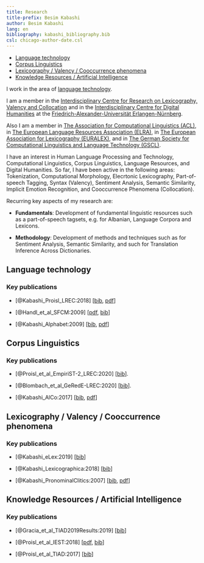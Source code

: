 ```yaml
---
title: Research 
title-prefix: Besim Kabashi
author: Besim Kabashi
lang: en
bibliography: kabashi_bibliography.bib
csl: chicago-author-date.csl
---
```


- [Language technology](#language-technology)
- [Corpus Linguistics](#corpus-linguistics)
- [Lexicography / Valency / Cooccurrence phenomena](#lexicography-valency-cooccurrence-phenomena)
- [Knowledge Resources / Artificial Intelligence](#knowledge-resources-artificial-intelligence)


I work in the area of [language technology](#language-technology).

I am a member in the [Interdisciplinary Centre for Research on
Lexicography, Valency and
Collocation](http://www.lexi.uni-erlangen.de)
and in the [Interdisciplinary Centre for Digital
Humanities](http://izdigital.fau.de) at the [Friedrich-Alexander-Universität
Erlangen-Nürnberg](https://www.fau.de).

Also I am a member in [The Association for Computational Linguistics
(ACL)](https://www.aclweb.org/portal/what-is-cl), in [The
European Language Resources Association
(ELRA)](http://www.elra.info/en/), in [The European Association for
Lexicography (EURALEX)](https://euralex.org/), and in [The German
Society for Computational Linguistics and Language Technology
(GSCL)](https://gscl.org/).

I have an interest in Human Language Processing and Technology,
Computational Linguistics, Corpus Linguistics, Language Resources, and
Digital Humanities. So far, I have been active in the following areas:
Tokenization, Computational Morphology, Elecrtonic Lexicography,
Part-of-speech Tagging, Syntax (Valency), Sentiment Analysis, Semantic
Similarity, Implicit Emotion Recognition, and Cooccurrence Phenomena
(Collocation).

Recurring key aspects of my research are:

- **Fundamentals**: Development of fundamental linguistic resources
such as a part-of-speech tagsets, e.g. for Albanian, Language Corpora
and Lexicons.

- **Methodology**: Development of methods and techniques such as for
Sentiment Analysis, Semantic Similarity, and such for Translation
Inference Across Dictionaries.


## Language technology ##


### Key publications ###


- [@Kabashi_Proisl_LREC:2018] [[bib](bib/Kabashi_Proisl_LREC:2018.bib), [pdf](pdf/Kabashi_Proisl_2018_lrec.pdf)]

- [@Handl_et_al_SFCM:2009] [[pdf](pdf/Handl_et_al_SFCM.pdf), [bib](bib/@Handl_et_al_SFCM:2009.bib)]

- [@Kabashi_Alphabet:2009] [[bib](bib/Kabashi_Alphabet:2009.bib), [pdf](pdf/Kabashi_2009_alphabet.pdf)]



## Corpus Linguistics ##


### Key publications ###

- [@Proisl_et_al_EmpiriST-2_LREC:2020] [[bib](bib/Proisl_et_al_EmpiriST-2_LREC:2020.bib)].

- [@Blombach_et_al_GeRedE-LREC:2020] [[bib](bib/Blombach_et_al_GeRedE-LREC:2020.bib)].

- [@Kabashi_AlCo:2017] [[bib](bib/Kabashi_AlCo:2017.bib), [pdf](pdf/Kabashi_2017_AlCo.pdf)]



## Lexicography / Valency / Cooccurrence phenomena ##


### Key publications ###

- [@Kabashi_eLex:2019] [[bib](bib/Kabashi_eLex:2019.bib)]

- [@Kabashi_Lexicographica:2018] [[bib](bib/Kabashi_Lexicographica:2018.bib)]

- [@Kabashi_PronominalClitics:2007] [[bib](bib/Kabashi_PronominalClitics:2007.bib), [pdf](pdf/Kabashi_2007_clitics.pdf)]



## Knowledge Resources / Artificial Intelligence ##


### Key publications ###

- [@Gracia_et_al_TIAD2019Results:2019] [[bib](bib/Gracia_et_al_TIAD2019Results:2019.bib)]

- [@Proisl_et_al_IEST:2018] [[pdf](pdf/Proisl_et_al_2018_iest.pdf), [bib](bib/Proisl_et_al_IEST:2018.bib)]

- [@Proisl_et_al_TIAD:2017] [[bib](bib/Proisl_et_al_TIAD:2017.bib)]




<!-- ## News ## -->
